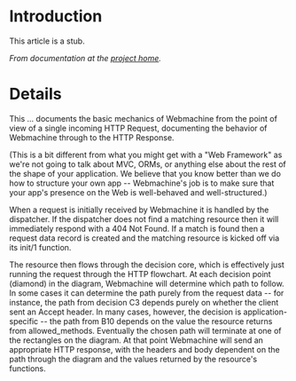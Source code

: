 # Introduction #
This article is a stub.

_From documentation at the [project home](http://webmachine.basho.com/)._

# Details #
This ... documents the basic mechanics of Webmachine from the point of view of a single incoming HTTP Request, documenting the behavior of Webmachine through to the HTTP Response.

(This is a bit different from what you might get with a "Web Framework" as we're not going to talk about MVC, ORMs, or anything else about the rest of the shape of your application. We believe that you know better than we do how to structure your own app -- Webmachine's job is to make sure that your app's presence on the Web is well-behaved and well-structured.)

When a request is initially received by Webmachine it is handled by the dispatcher. If the dispatcher does not find a matching resource then it will immediately respond with a 404 Not Found. If a match is found then a request data record is created and the matching resource is kicked off via its init/1 function.

The resource then flows through the decision core, which is effectively just running the request through the HTTP flowchart. At each decision point (diamond) in the diagram, Webmachine will determine which path to follow. In some cases it can determine the path purely from the request data -- for instance, the path from decision C3 depends purely on whether the client sent an Accept header. In many cases, however, the decision is application-specific -- the path from B10 depends on the value the resource returns from allowed\_methods. Eventually the chosen path will terminate at one of the rectangles on the diagram. At that point Webmachine will send an appropriate HTTP response, with the headers and body dependent on the path through the diagram and the values returned by the resource's functions.